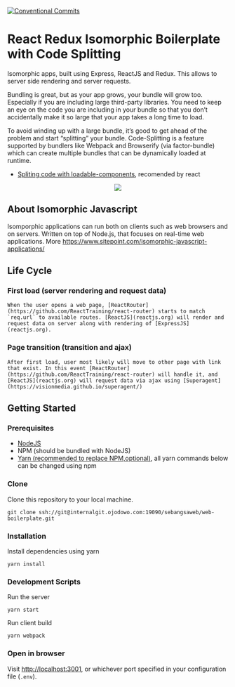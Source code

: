 [![Conventional Commits](https://img.shields.io/badge/Conventional%20Commits-1.0.0-yellow.svg)](https://conventionalcommits.org)

# React Redux Isomorphic Boilerplate with Code Splitting
Isomorphic apps, built using Express, ReactJS and Redux. This allows to server side rendering and server requests.

Bundling is great, but as your app grows, your bundle will grow too. Especially if you are including large third-party libraries. You need to keep an eye on the code you are including in your bundle so that you don’t accidentally make it so large that your app takes a long time to load.

To avoid winding up with a large bundle, it’s good to get ahead of the problem and start “splitting” your bundle. Code-Splitting is a feature supported by bundlers like Webpack and Browserify (via factor-bundle) which can create multiple bundles that can be dynamically loaded at runtime.

* [Spliting code with loadable-components](https://github.com/smooth-code/loadable-components/blob/master/packages/server/README.md), recomended by react

<div style="text-align:center">
<img src="https://pbs.twimg.com/media/DL56FSWVoAA-BUA.jpg:large" />
</div>

## About Isomorphic Javascript
Isomporphic applications can run both on clients such as web browsers and on servers. Written on top of Node.js, that focuses on real-time web applications. More https://www.sitepoint.com/isomorphic-javascript-applications/

## Life Cycle

### First load (server rendering and request data)
    When the user opens a web page, [ReactRouter](https://github.com/ReactTraining/react-router) starts to match `req.url` to available routes. [ReactJS](reactjs.org) will render and request data on server along with rendering of [ExpressJS](reactjs.org).
### Page transition (transition and ajax)
    After first load, user most likely will move to other page with link that exist. In this event [ReactRouter](https://github.com/ReactTraining/react-router) will handle it, and [ReactJS](reactjs.org) will request data via ajax using [Superagent](https://visionmedia.github.io/superagent/)

## Getting Started

### Prerequisites
* [NodeJS](https://nodejs.org/en/download/) 
* NPM (should be bundled with NodeJS)
* [Yarn (recommended to replace NPM,optional)](https://yarnpkg.com), all yarn commands below can be changed using npm

### Clone 

Clone this repository to your local machine.
```
git clone ssh://git@internalgit.ojodowo.com:19090/sebangsaweb/web-boilerplate.git
```

### Installation

Install dependencies using yarn
```
yarn install
```

### Development Scripts 

Run the server
```
yarn start
```

Run client build 
```
yarn webpack
```

### Open in browser
Visit [http://localhost:3001](http://localhost:3001), or whichever port specified in your configuration file (`.env`).
